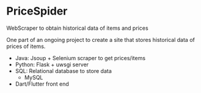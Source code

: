 # PriceSpider
WebScraper to obtain historical data of items and prices


One part of an ongoing project to create a site that stores historical data of prices of items.

* Java: Jsoup + Selenium scraper to get prices/items
* Python: Flask + uwsgi server
* SQL: Relational database to store data 
    * MySQL
* Dart/Flutter front end

